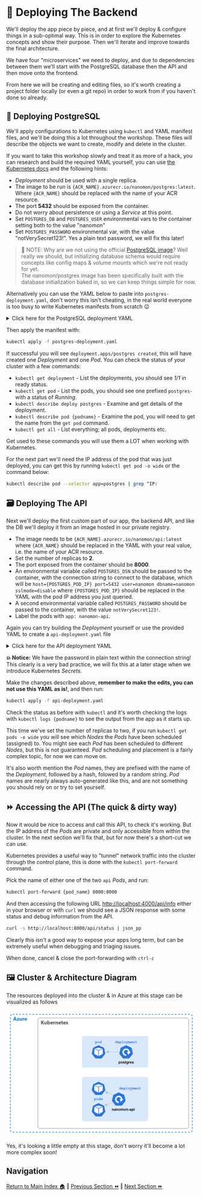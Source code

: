 # 🚀 Deploying The Backend

We'll deploy the app piece by piece, and at first we'll deploy & configure things in a sub-optimal way.
This is in order to explore the Kubernetes concepts and show their purpose. Then we'll iterate and improve towards the final architecture.

We have four "microservices" we need to deploy, and due to dependencies between them we'll start with the PostgreSQL database then the API and then move onto the frontend.

From here we will be creating and editing files, so it's worth creating a project folder locally (or even a git repo) in order to work from if you haven't done so already.

## 🍃 Deploying PostgreSQL

We'll apply configurations to Kubernetes using `kubectl` and YAML manifest files, and we'll be doing this a lot throughout the workshop.
These files will describe the objects we want to create, modify and delete in the cluster.

If you want to take this workshop slowly and treat it as more of a hack, you can research and build the required YAML yourself, you can use [the Kubernetes docs](https://kubernetes.io/docs/concepts/workloads/controllers/deployment/) and the following hints:

- _Deployment_ should be used with a single replica.
- The image to be run is `{ACR_NAME}.azurecr.io/nanomon/postgres:latest`. Where `{ACR_NAME}` should be replaced with the name of your ACR resource.
- The port **5432** should be exposed from the container.
- Do not worry about persistence or using a _Service_ at this point.
- Set `POSTGRES_DB` and `POSTGRES_USER` environmental vars to the container setting both to the value "nanomon"
- Set `POSTGRES_PASSWORD` environmental var, with the value "notVerySecret123!". Yes a plain text password, we will fix this later!

> 📝 NOTE: Why are we not using the official [PostgreSQL image](https://hub.docker.com/_/postgres)? Well really we should, but initializing database schema would require concepts like config maps & volume mounts which we're not ready for yet.  
> The nanomon/postgres image has been specifically built with the database initialization baked in, so we can keep things simple for now.

Alternatively you can use the YAML below to paste into `postgres-deployment.yaml`, don't worry this isn't cheating, in the real world everyone is too busy to write Kubernetes manifests from scratch 😉

<details markdown="1">
<summary>Click here for the PostgreSQL deployment YAML</summary>

```yaml
apiVersion: apps/v1
kind: Deployment

metadata:
  name: postgres

spec:
  replicas: 1
  selector:
    matchLabels:
      app: postgres

  template:
    metadata:
      labels:
        app: postgres

    spec:
      containers:
        - name: postgres
          image: {ACR_NAME}.azurecr.io/nanomon/postgres:latest

          ports:
            - containerPort: 5432

          env:
            - name: POSTGRES_DB
              value: "nanomon"
            - name: POSTGRES_USER
              value: "nanomon"
            - name: POSTGRES_PASSWORD
              value: "notVerySecret123!"
```

</details>

Then apply the manifest with:

```bash
kubectl apply -f postgres-deployment.yaml
```

If successful you will see `deployment.apps/postgres created`, this will have created one _Deployment_ and one _Pod_. You can check the status of your cluster with a few commands:

- `kubectl get deployment` - List the deployments, you should see _1/1_ in ready status.
- `kubectl get pod` - List the pods, you should see one prefixed `postgres-` with a status of _Running_.
- `kubectl describe deploy postgres` - Examine and get details of the deployment.
- `kubectl describe pod {podname}` - Examine the pod, you will need to get the name from the `get pod`
  command.
- `kubectl get all` - List everything; all pods, deployments etc.

Get used to these commands you will use them a LOT when working with Kubernetes.

For the next part we'll need the IP address of the pod that was just deployed, you can get this by running `kubectl get pod -o wide` or the command below:

```bash
kubectl describe pod --selector app=postgres | grep ^IP:
```

## 🗃️ Deploying The API

Next we'll deploy the first custom part of our app, the backend API, and like the DB we'll deploy it from an image hosted in our private registry.

- The image needs to be `{ACR_NAME}.azurecr.io/nanomon/api:latest` where `{ACR_NAME}` should be
  replaced in the YAML with your real value, i.e. the name of your ACR resource.
- Set the number of replicas to **2**.
- The port exposed from the container should be **8000**.
- An environmental variable called `POSTGRES_DSN` should be passed to the container, with the connection string to connect to the database, which will be `host={POSTGRES_POD_IP} port=5432 user=nanomon dbname=nanomon sslmode=disable` where `{POSTGRES_POD_IP}` should be replaced in the YAML with the pod IP address you just queried.
- A second environmental variable called `POSTGRES_PASSWORD` should be passed to the container, with the value `notVerySecret123!`.
- Label the pods with `app: nanomon-api`.

Again you can try building the _Deployment_ yourself or use the provided YAML to create a `api-deployment.yaml` file

<details markdown="1">
<summary>Click here for the API deployment YAML</summary>

```yaml
kind: Deployment
apiVersion: apps/v1

metadata:
  name: nanomon-api

spec:
  replicas: 2
  selector:
    matchLabels:
      app: nanomon-api

  template:
    metadata:
      labels:
        app: nanomon-api

    spec:
      containers:
        - name: api-container

          image: {ACR_NAME}.azurecr.io/nanomon/api:latest
          imagePullPolicy: Always

          ports:
            - containerPort: 8000

          env:
            - name: POSTGRES_DSN
              value: "host={POSTGRES_POD_IP} port=5432 user=nanomon dbname=nanomon sslmode=disable"
            - name: POSTGRES_PASSWORD
              value: "notVerySecret123!"
```

</details>

**💥 Notice:** We have the password in plain text within the connection string! This clearly is a very bad practice, we will fix this at a later stage when we introduce Kubernetes _Secrets_.

Make the changes described above, **remember to make the edits, you can not use this YAML as is!**, and then run:

```bash
kubectl apply -f api-deployment.yaml
```

Check the status as before with `kubectl` and it's worth checking the logs with `kubectl logs {podname}` to see the output from the app as it starts up.

This time we've set the number of replicas to two, if you run `kubectl get pods -o wide` you will see which _Nodes_ the _Pods_ have been scheduled (assigned) to.
You might see each _Pod_ has been scheduled to different _Nodes_, but this is not guaranteed. _Pod_ scheduling and placement is a fairly complex topic, for now we can move on.

It's also worth mention the _Pod_ names, they are prefixed with the name of the _Deployment_, followed by a hash, folowed by a random string. _Pod_ names are nearly always auto-generated like this,
and are not something you should rely on or try to set yourself.

## ⏩ Accessing the API (The quick & dirty way)

Now it would be nice to access and call this API, to check it's working. But the IP address of the
_Pods_ are private and only accessible from within the cluster. In the next section we'll fix that,
but for now there's a short-cut we can use.

Kubernetes provides a useful way to "tunnel" network traffic into the cluster through the control plane,
this is done with the `kubectl port-forward` command.

Pick the name of either one of the two `api` _Pods_, and run:

```bash
kubectl port-forward {pod_name} 8000:8000
```

And then accessing the following URL [http://localhost:4000/api/info](http://localhost:4000/api/info) either in your browser or with `curl` we should see a JSON response with some status and debug
information from the API.

```sh
curl -s http://localhost:8000/api/status | json_pp
```

Clearly this isn't a good way to expose your apps long term, but can be extremely useful when debugging and triaging issues.

When done, cancel & close the port-forwarding with `ctrl-c`

## 🖼️ Cluster & Architecture Diagram

The resources deployed into the cluster & in Azure at this stage can be visualized as follows

![architecture diagram](./diagram.drawio.png)

Yes, it's looking a little empty at this stage, don't worry it'll become a lot more complex soon!

## Navigation

[Return to Main Index 🏠](../readme.md) ‖
[Previous Section ⏪](../03-the-application/readme.md) ‖ [Next Section ⏩](../05-network-basics/readme.md)
